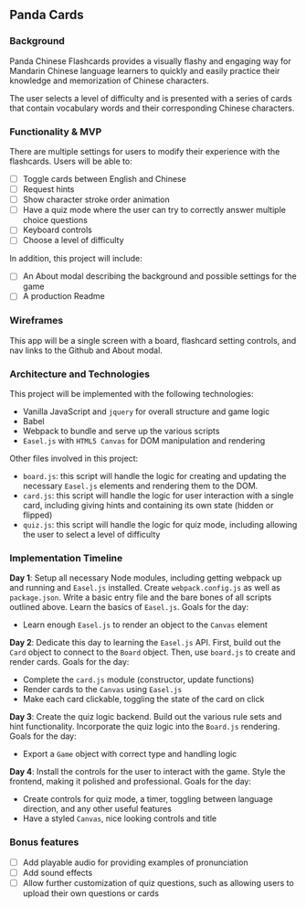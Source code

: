 ## Panda Cards

### Background

Panda Chinese Flashcards provides a visually flashy and engaging way for Mandarin Chinese language learners to quickly and easily practice their knowledge and memorization of Chinese characters.

The user selects a level of difficulty and is presented with a series of cards that contain vocabulary words and their corresponding Chinese characters.

### Functionality & MVP

There are multiple settings for users to modify their experience with the flashcards. Users will be able to:

- [ ] Toggle cards between English and Chinese
- [ ] Request hints
- [ ] Show character stroke order animation
- [ ] Have a quiz mode where the user can try to correctly answer multiple choice questions
- [ ] Keyboard controls
- [ ] Choose a level of difficulty

In addition, this project will include:
- [ ] An About modal describing the background and possible settings for the game
- [ ] A production Readme

### Wireframes

This app will be a single screen with a board, flashcard setting controls, and nav links to the Github and About modal.

### Architecture and Technologies

This project will be implemented with the following technologies:
- Vanilla JavaScript and `jquery` for overall structure and game logic
- Babel
- Webpack to bundle and serve up the various scripts
- `Easel.js` with `HTML5 Canvas` for DOM manipulation and rendering

Other files involved in this project:
- `board.js`: this script will handle the logic for creating and updating the necessary `Easel.js` elements and rendering them to the DOM.
- `card.js`: this script will handle the logic for user interaction with a single card, including giving hints and containing its own state (hidden or flipped)
- `quiz.js`: this script will handle the logic for quiz mode, including allowing the user to select a level of difficulty

### Implementation Timeline

**Day 1**: Setup all necessary Node modules, including getting webpack up and running and `Easel.js` installed.  Create `webpack.config.js` as well as `package.json`.  Write a basic entry file and the bare bones of all scripts outlined above.  Learn the basics of `Easel.js`.  Goals for the day:

- Learn enough `Easel.js` to render an object to the `Canvas` element

**Day 2**: Dedicate this day to learning the `Easel.js` API.  First, build out the `Card` object to connect to the `Board` object.  Then, use `board.js` to create and render cards. Goals for the day:

- Complete the `card.js` module (constructor, update functions)
- Render cards to the `Canvas` using `Easel.js`
- Make each card clickable, toggling the state of the card on click

**Day 3**: Create the quiz logic backend.  Build out the various rule sets and hint functionality.  Incorporate the quiz logic into the `Board.js` rendering.  Goals for the day:

- Export a `Game` object with correct type and handling logic

**Day 4**: Install the controls for the user to interact with the game.  Style the frontend, making it polished and professional.  Goals for the day:

- Create controls for quiz mode, a timer, toggling between language direction, and any other useful features
- Have a styled `Canvas`, nice looking controls and title

### Bonus features

- [ ] Add playable audio for providing examples of pronunciation
- [ ] Add sound effects
- [ ] Allow further customization of quiz questions, such as allowing users to upload their own questions or cards
